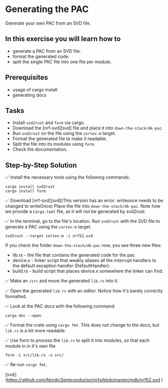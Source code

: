 # Generating the PAC

Generate your own PAC from an SVD file. 

## In this exercise you will learn how to
* generate a PAC from an SVD file.
* format the generated code. 
* split the single PAC file into one file per module.

## Prerequisites
* usage of cargo install
* generating docs

## Tasks
* Install `svd2rust` and `form` via cargo. 
* Download the [nrf-svd][svd] file and place it into `down-the-stack/dk-pac`.
* Run `svd2rust` on the file using the `cortex-m` target. 
* Format the generated file to make it readable. 
* Split the file into its modules using `form`.
* Check the documentation. 

## Step-by-Step Solution


✅ Install the necessary tools using the following commands:

```terminal
cargo install svd2rust
cargo install form
```

✅ Download [nrf-svd][svd](This version has an error: writeonce needs to be changed to writeOnce)
Place the file into `down-the-stack/dk-pac`. Note how we provide a `Cargo.toml` file, as it will not be generated by svd2rust.

✅ In the terminal, go to the file's location. Run `svd2rust` with the SVD file to generate a PAC using the `cortex-m` target.

```
svd2rust --target cortex-m -i nrf52.svd
```
If you check the folder `down-the-stack/dk-pac` now, you see three new files:
* lib.rs - the file that contains the generated code for the pac
* device.x - linker script that weakly aliases all the interrupt handlers to the default exception handler (DefaultHandler).
* build.rs - build script that places device.x somewhere the linker can find.

✅ Make an `/src` and move the generated `lib.rs` into it.

✅ Open the generated `lib.rs` with an editor.
Notice how it's barely correctly formatted.

✅ Look at the PAC docs with the following command:

```terminal
cargo doc --open
```

✅ Format the crate using `cargo fmt`. 
This does not change to the docs, but `lib.rs` is a bit more readable.

✅ Use form to process the `lib.rs` to split it into modules, so that each module in in it's own file. 

```terminal
form -i src/lib.rs -o src/ 
```

✅ Re-run `cargo fmt`. 

[svd]: (https://github.com/NordicSemiconductor/nrfx/blob/master/mdk/nrf52.svd )